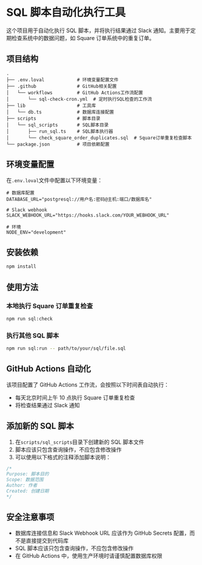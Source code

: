 # SQL 脚本自动化执行工具

这个项目用于自动化执行 SQL 脚本，并将执行结果通过 Slack 通知。主要用于定期检查系统中的数据问题，如 Square 订单系统中的重复订单。

## 项目结构

```
.
├── .env.loval            # 环境变量配置文件
├── .github               # GitHub相关配置
│   └── workflows         # GitHub Actions工作流配置
│       └── sql-check-cron.yml  # 定时执行SQL检查的工作流
├── lib                   # 工具库
│   └── db.ts             # 数据库连接配置
├── scripts               # 脚本目录
│   └── sql_scripts       # SQL脚本目录
│       ├── run_sql.ts    # SQL脚本执行器
│       └── check_square_order_duplicates.sql  # Square订单重复检查脚本
└── package.json          # 项目依赖配置
```

## 环境变量配置

在`.env.loval`文件中配置以下环境变量：

```
# 数据库配置
DATABASE_URL="postgresql://用户名:密码@主机:端口/数据库名"

# Slack webhook
SLACK_WEBHOOK_URL="https://hooks.slack.com/YOUR_WEBHOOK_URL"

# 环境
NODE_ENV="development"
```

## 安装依赖

```bash
npm install
```

## 使用方法

### 本地执行 Square 订单重复检查

```bash
npm run sql:check
```

### 执行其他 SQL 脚本

```bash
npm run sql:run -- path/to/your/sql/file.sql
```

## GitHub Actions 自动化

该项目配置了 GitHub Actions 工作流，会按照以下时间表自动执行：

- 每天北京时间上午 10 点执行 Square 订单重复检查
- 将检查结果通过 Slack 通知

## 添加新的 SQL 脚本

1. 在`scripts/sql_scripts`目录下创建新的 SQL 脚本文件
2. 脚本应该只包含查询操作，不应包含修改操作
3. 可以使用以下格式的注释添加脚本说明：

```sql
/*
Purpose: 脚本目的
Scope: 数据范围
Author: 作者
Created: 创建日期
*/
```

## 安全注意事项

- 数据库连接信息和 Slack Webhook URL 应该作为 GitHub Secrets 配置，而不是直接提交到代码库
- SQL 脚本应该只包含查询操作，不应包含修改操作
- 在 GitHub Actions 中，使用生产环境时请谨慎配置数据库权限
